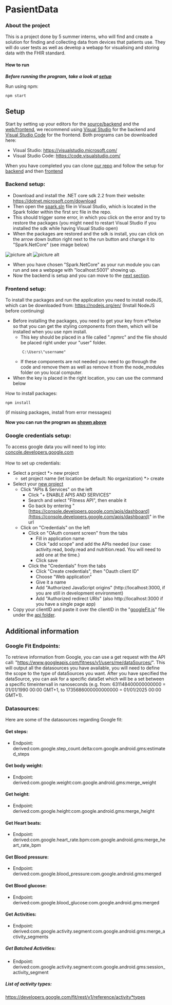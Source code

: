 # PasientData

### About the project

This is a project done by 5 summer interns, who will find and create a solution for finding and collecting data from devices that patients use. They will do user tests as well as develop a webapp for visualising and storing data with the FHIR standard.

#### How to run

**_Before running the program, take a look at [setup](https://github.com/helsenorgelab/pasientdata#setup)_**

Run using npm:

```
npm start
```

## Setup

Start by setting up your editors for the [source/backend](https://github.com/helsenorgelab/pasientdata/tree/master/src/Spark) and the [web/frontend](https://github.com/helsenorgelab/pasientdata/tree/master/WEB/src), we recommend using [Visual Studio](https://visualstudio.microsoft.com/) for the backend and [Visual Studio Code](https://code.visualstudio.com/) for the frontend.
Both programs can be downloaded here:

* Visual Studio: https://visualstudio.microsoft.com/
* Visual Studio Code: https://code.visualstudio.com/

When you have completed you can clone [our repo](https://github.com/helsenorgelab/pasientdata.git) and follow the setup for [backend](https://github.com/helsenorgelab/pasientdata#backend*setup) and then [frontend](https://github.com/helsenorgelab/pasientdata#frontend*setup)

### Backend setup:

* Download and install the .NET core sdk 2.2 from their website: https://dotnet.microsoft.com/download
* Then open the [spark.sln](https://github.com/helsenorgelab/pasientdata/blob/master/src/Spark/Spark.sln) file in Visual Studio, which is located in the Spark folder within the first src file in the repo.
* This should trigger some error, in which you click on the error and try to restore the packages (you might need to restart Visual Studio if you installed the sdk while having Visual Studio open)
* When the packages are restored and the sdk is install, you can click on the arrow down button right next to the run button and change it to "Spark.NetCore" (see image below)

![picture alt](https://github.com/helsenorgelab/pasientdata/blob/master/Documentation%20images/runBefore.PNG "This is how it should look when you start")
![picture alt](https://github.com/helsenorgelab/pasientdata/blob/master/Documentation%20images/runAfter.PNG "This is how it should look after you have changed to Spark.NetCore")

* When you have chosen "Spark.NetCore" as your run module you can run and see a webpage with "localhost:5001" showing up.
* Now the backend is setup and you can move to the [next section](https://github.com/helsenorgelab/pasientdata#frontend*setup).

### Frontend setup:

To install the packages and run the application you need to install nodeJS, which can be downloaded from: https://nodejs.org/en/ (Install NodeJS before continuing)

* Before installing the packages, you need to get your key from e*helse so that you can get the styling components from them, which will be installed when you use npm install. 
    * This key should be placed in a file called ".npmrc" and the file should be placed right under your "user" folder.
    ```
        C:\Users\"username"
    ```
    * If these components are not needed you need to go through the code and remove them as well as remove it from the node_modules folder on you local computer.
* When the key is placed in the right location, you can use the command below

How to install packages:

```
npm install
```
(if missing packages, install from error messages)

**Now you can run the program as [shown above](https://github.com/helsenorgelab/pasientdata#how-to-run)**


### Google credentials setup:

To access google data you will need to log into: [concole.developers.google.com](https://console.developers.google.com/) <br/>
<br/>
How to set up credentials:

* Select a project *> new project
  * set project name (let location be default: No organization) *> create
* Select your [new project](https://console.developers.google.com/projectcreate?previousPage=%2Fapis%2Fdashboard%3Fproject%3Dehelse*247812&folder=&organizationId=0)
  * Click "APIs & Services" on the left
    * Click "+ ENABLE APIS AND SERVICES"
    * Search and select "Fitness API", then enable it
    * Go back by entering "[https://console.developers.google.com/apis/dashboard](https://console.developers.google.com/apis/dashboard)" in the url
  * Click on "Credentials" on the left
    * Click on "OAuth consent screen" from the tabs
      * Fill in application name
      * Click "add scope" and add the APIs needed (our case: activity.read, body.read and nutrition.read. You will need to add one at the time.)
      * Click save
    * Click the "Credentials" from the tabs
      * Click "Create credentials", then "Oauth client ID"
      * Choose "Web application"
      * Give it a name
      * Add "Authorized JavaScript origins" (http://localhost:3000, if you are still in development environment)
      * Add "Authorized redirect URIs" (also http://localhost:3000 if you have a single page app)
* Copy your clientID and paste it over the clientID in the "[googleFit.js](https://github.com/helsenorgelab/pasientdata/blob/master/WEB/src/api/googleFit.js)" file under the [api folder](https://github.com/helsenorgelab/pasientdata/tree/master/WEB/src/api).

## Additional information

### Google Fit Endpoints:

To retrieve information from Google, you can use a get request with the API call: "https://www.googleapis.com/fitness/v1/users/me/dataSources/". This will output all the datasources you have available, you will need to define the scope to the type of dataSources you want. After you have specified the dataSource, you can ask for a specific dataSet which will be a set between a specific timeintervall in nanoseconds (e.g. from: 631148400000000000 = 01/01/1990 00:00 GMT+1, to 1735686000000000000 = 01/01/2025 00:00 GMT+1).

### Datasources:

Here are some of the datasources regarding Google fit:

#### Get steps:

* Endpoint: derived:com.google.step_count.delta:com.google.android.gms:estimated_steps

#### Get body weight:

* Endpoint: derived:com.google.weight:com.google.android.gms:merge_weight

#### Get height:

* Endpoint: derived:com.google.height:com.google.android.gms:merge_height

#### Get Heart beats:

* Endpoint: derived:com.google.heart_rate.bpm:com.google.android.gms:merge_heart_rate_bpm

#### Get Blood pressure:

* Endpoint: derived:com.google.blood_pressure:com.google.android.gms:merged

#### Get Blood glucose:

* Endpoint: derived:com.google.blood_glucose:com.google.android.gms:merged

#### Get Activities:

* Endpoint: derived:com.google.activity.segment:com.google.android.gms:merge_activity_segments

##### Get Batched Activities:

* Endpoint: derived:com.google.activity.segment:com.google.android.gms:session_activity_segment

##### List of activity types:

https://developers.google.com/fit/rest/v1/reference/activity*types
```
